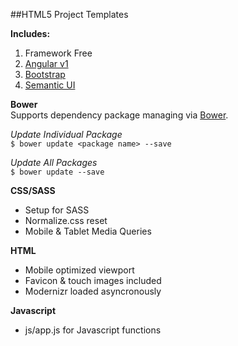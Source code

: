 ##HTML5 Project Templates

**Includes:**  
1. Framework Free   
2. [Angular v1](https://angularjs.org/)  
3. [Bootstrap](http://getbootstrap.com/)  
4. [Semantic UI](https://semantic-ui.com/)  


**Bower**  
Supports dependency package managing via [Bower](http://bower.io/).  

_Update Individual Package_  
``$ bower update <package name> --save``  

_Update All Packages_  
``$ bower update --save``

**CSS/SASS**    
- Setup for SASS  
- Normalize.css reset  
- Mobile & Tablet Media Queries

**HTML**  
- Mobile optimized viewport  
- Favicon & touch images included  
- Modernizr loaded asyncronously   

**Javascript**  
- js/app.js for Javascript functions